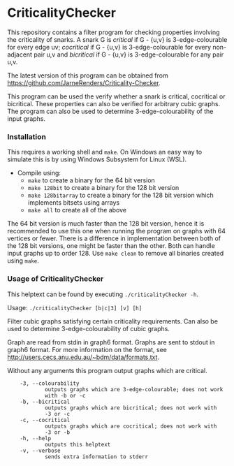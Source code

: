 # CriticalityChecker
This repository contains a filter program for checking properties involving the criticality of snarks. A snark G is *critical* if G - {u,v} is 3-edge-colourable for every edge uv; *cocritical* if G - {u,v} is 3-edge-colourable for every non-adjacent pair u,v and *bicritical* if G - {u,v} is 3-edge-colourable for any pair u,v.

The latest version of this program can be obtained from <https://github.com/JarneRenders/Criticality-Checker>.

This program can be used the verify whether a snark is critical, cocritical or bicritical. These properties can also be verified for arbitrary cubic graphs. The program can also be used to determine 3-edge-colourability of the input graphs.

### Installation

This requires a working shell and `make`. On Windows an easy way to simulate this is by using Windows Subsystem for Linux (WSL).

- Compile using: 
  * `make` to create a binary for the 64 bit version
  * `make 128bit` to create a binary for the 128 bit version
  * `make 128bitarray` to create a binary for the 128 bit version which implements bitsets using arrays
  * `make all` to create all of the above

The 64 bit version is much faster than the 128 bit version, hence it is recommended to use this one when running the program on graphs with 64 vertices or fewer.
There is a difference in implementation between both of the 128 bit versions, one might be faster than the other. Both can handle input graphs up to order 128.
Use `make clean` to remove all binaries created using `make`.

### Usage of CriticalityChecker

This helptext can be found by executing `./criticalityChecker -h`.

Usage: `./criticalityChecker [b|c|3] [v] [h]`

Filter cubic graphs satisfying certain criticality requirements. Can also be used to determine 3-edge-colourability of cubic graphs.

Graph are read from stdin in graph6 format. Graphs are sent to stdout in graph6 format. For more information on the format, see <http://users.cecs.anu.edu.au/~bdm/data/formats.txt>.

Without any arguments this program output graphs which are critical.
```
    -3, --colourability
            outputs graphs which are 3-edge-colourable; does not work
            with -b or -c
    -b, --bicritical
            outputs graphs which are bicritical; does not work with
            -3 or -c
    -c, --cocritical
            outputs graphs which are cocritical; does not work with
            -3 or -b
    -h, --help
            outputs this helptext
    -v, --verbose
            sends extra information to stderr
```
